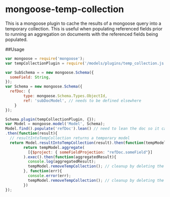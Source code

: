 mongoose-temp-collection
========================

This is a mongoose plugin to cache the results of a mongoose query into a temporary collection.  This is useful when populating referenced fields prior to running an aggregation on documents with the referenced fields being populated.

##Usage
```js
var mongoose = require('mongoose');
var tempCollectionPlugin = require('/models/plugins/temp_collection.js');

var SubSchema = = new mongoose.Schema({
  someField: String,
});
var Schema = new mongoose.Schema({
  refDoc: {
		type: mongoose.Schema.Types.ObjectId,
		ref: 'subDocModel', // needs to be defined elsewhere
	}	
});

Schema.plugin(tempCollectionPlugin, {});
var Model = mongoose.model('Model', Schema);
Model.find().populate('refDoc').lean() // need to lean the doc so it can be modified and saved inside the plugin
.then(function(result){
  // resultIntoTempCollection returns a temporary model
  return Model.resultIntoTempCollection(result).then(function(tempModel){ 
		return tempModel.aggregate(
		  [{$project: { someFieldProjection: "refDoc.someField"}]
		).exec().then(function(aggregatedResult){
		  console.log(aggregatedResult);
		  tempModel.removeTempCollection(); // cleanup by deleting the temporary collection
		}, function(err){
		  console.error(err);
		  tempModel.removeTempCollection(); // cleanup by deleting the temporary collection
		})  
});

